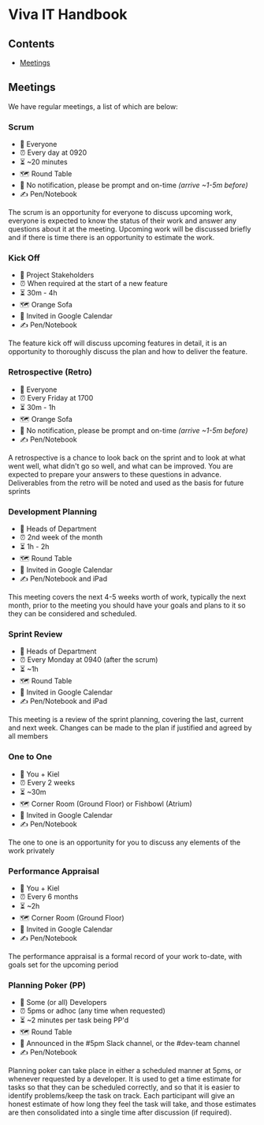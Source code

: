 # Viva IT Handbook

## Contents
* [Meetings](#meetings)

## <a name="meetings"></a>Meetings
We have regular meetings, a list of which are below:

### Scrum
* 👩 Everyone 
* ⏰ Every day at 0920
* ⏳ ~20 minutes
* 🗺 Round Table
* 📣 No notification, please be prompt and on-time _(arrive ~1-5m before)_
* ✍️  Pen/Notebook

The scrum is an opportunity for everyone to discuss upcoming work, everyone is expected to know the status of their work
and answer any questions about it at the meeting. Upcoming work will be discussed briefly and if there is time there is
an opportunity to estimate the work.

### Kick Off
* 👩 Project Stakeholders 
* ⏰ When required at the start of a new feature
* ⏳ 30m - 4h
* 🗺 Orange Sofa
* 📣 Invited in Google Calendar 
* ✍️  Pen/Notebook

The feature kick off will discuss upcoming features in detail, it is an opportunity to thoroughly discuss the plan and
how to deliver the feature. 

### Retrospective (Retro)
* 👩 Everyone 
* ⏰ Every Friday at 1700
* ⏳ 30m - 1h
* 🗺 Orange Sofa
* 📣 No notification, please be prompt and on-time _(arrive ~1-5m before)_
* ✍️  Pen/Notebook

A retrospective is a chance to look back on the sprint and to look at what went well, what didn't go so well, and what
can be improved. You are expected to prepare your answers to these questions in advance. Deliverables from the retro
will be noted and used as the basis for future sprints

### Development Planning
* 👩 Heads of Department 
* ⏰ 2nd week of the month
* ⏳ 1h - 2h
* 🗺 Round Table
* 📣 Invited in Google Calendar
* ✍️  Pen/Notebook and iPad

This meeting covers the next 4-5 weeks worth of work, typically the next month, prior to the meeting you should have your
goals and plans to it so they can be considered and scheduled.

### Sprint Review
* 👩 Heads of Department 
* ⏰ Every Monday at 0940 (after the scrum)
* ⏳ ~1h
* 🗺 Round Table
* 📣 Invited in Google Calendar
* ✍️  Pen/Notebook and iPad

This meeting is a review of the sprint planning, covering the last, current and next week. Changes can be made to the 
plan if justified and agreed by all members

### One to One
* 👩 You + Kiel
* ⏰ Every 2 weeks
* ⏳ ~30m
* 🗺 Corner Room (Ground Floor) or Fishbowl (Atrium)
* 📣 Invited in Google Calendar
* ✍️  Pen/Notebook

The one to one is an opportunity for you to discuss any elements of the work privately

### Performance Appraisal
* 👩 You + Kiel
* ⏰ Every 6 months
* ⏳ ~2h
* 🗺 Corner Room (Ground Floor)
* 📣 Invited in Google Calendar
* ✍️  Pen/Notebook

The performance appraisal is a formal record of your work to-date, with goals set for the upcoming period

### Planning Poker (PP)
* 👩 Some (or all) Developers
* ⏰ 5pms or adhoc (any time when requested)
* ⏳ ~2 minutes per task being PP'd
* 🗺 Round Table
* 📣 Announced in the #5pm Slack channel, or the #dev-team channel
* ✍️  Pen/Notebook

Planning poker can take place in either a scheduled manner at 5pms, or whenever requested by a developer. It is used to get a time estimate for tasks so that they can be scheduled correctly, and so that it is easier to identify problems/keep the task on track. Each participant will give an honest estimate of how long they feel the task will take, and those estimates are then consolidated into a single time after discussion (if required).
